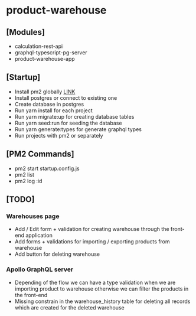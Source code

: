 # product-warehouse

## [Modules]

- calculation-rest-api
- graphql-typescript-pg-server
- product-warehouse-app

## [Startup]

- Install pm2 globally [LINK](https://pm2.keymetrics.io/)
- Install postgres or connect to existing one
- Create database in postgres
- Run yarn install for each project
- Run yarn migrate:up for creating database tables
- Run yarn seed:run for seeding the database
- Run yarn generate:types for generate graphql types
- Run projects with pm2 or separately

## [PM2 Commands]

- pm2 start startup.config.js
- pm2 list
- pm2 log :id

## [TODO]

### Warehouses page

- Add / Edit form + validation for creating warehouse through the front-end application
- Add forms + validations for importing / exporting products from warehouse
- Add button for deleting warehouse

### Apollo GraphQL server

- Depending of the flow we can have a type validation when we are importing product to warehouse otherwise we can filter the products in the front-end
- Missing constrain in the warehouse_history table for deleting all records which are created for the deleted warehouse
